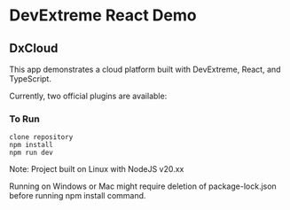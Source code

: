 # DevExtreme React Demo
## DxCloud

This app demonstrates a cloud platform built with DevExtreme, React, and TypeScript. 

Currently, two official plugins are available:

### To Run
```
clone repository
npm install
npm run dev
```

Note: Project built on Linux with NodeJS v20.xx

Running on Windows or Mac might require deletion of package-lock.json before running npm install command. 
